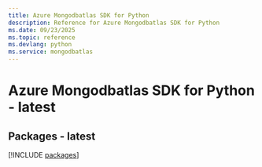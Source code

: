 ```yaml
---
title: Azure Mongodbatlas SDK for Python
description: Reference for Azure Mongodbatlas SDK for Python
ms.date: 09/23/2025
ms.topic: reference
ms.devlang: python
ms.service: mongodbatlas
---
```

# Azure Mongodbatlas SDK for Python - latest
## Packages - latest
[!INCLUDE [packages](mongodbatlas-index.md)]